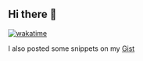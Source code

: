 ## Hi there 👋

[![wakatime](https://wakatime.com/badge/user/018eaee1-e3e2-4452-9f23-2bc0c33377e4.svg)](https://wakatime.com/@018eaee1-e3e2-4452-9f23-2bc0c33377e4)

I also posted some snippets on my [Gist](https://gist.github.com/nuffin)

<!--
**nuffin/nuffin** is a ✨ _special_ ✨ repository because its `README.md` (this file) appears on your GitHub profile.

Here are some ideas to get you started:

- 🔭 I’m currently working on ...
- 🌱 I’m currently learning ...
- 👯 I’m looking to collaborate on ...
- 🤔 I’m looking for help with ...
- 💬 Ask me about ...
- 📫 How to reach me: ...
- 😄 Pronouns: ...
- ⚡ Fun fact: ...
-->
